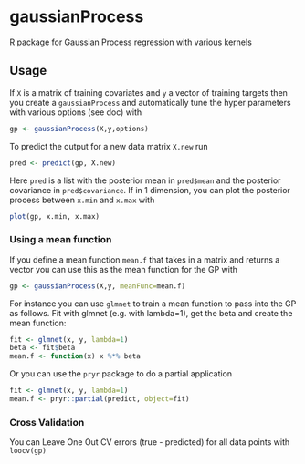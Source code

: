 # gaussianProcess
R package for Gaussian Process regression with various kernels


## Usage
If `X` is a matrix of training covariates and `y` a vector of training targets then you create a `gaussianProcess` and automatically tune the hyper parameters with various options (see doc) with

```R
gp <- gaussianProcess(X,y,options)
```

To predict the output for a new data matrix `X.new` run

```R
pred <- predict(gp, X.new)
```

Here `pred` is a list with the posterior mean in `pred$mean` and the posterior covariance in `pred$covariance`. If in 1 dimension, you can plot the posterior process between `x.min` and `x.max` with

```R
plot(gp, x.min, x.max)
```

### Using a mean function
If you define a mean function `mean.f` that takes in a matrix and returns a vector you can use this as the mean function for the GP with

```R
gp <- gaussianProcess(X,y, meanFunc=mean.f)
```
For instance you can use `glmnet` to train a mean function to pass into the GP as follows. Fit with glmnet (e.g. with lambda=1), get the beta and create the mean function:

```R
fit <- glmnet(x, y, lambda=1)
beta <- fit$beta
mean.f <- function(x) x %*% beta
```

Or you can use the `pryr` package to do a partial application

```R
fit <- glmnet(x, y, lambda=1)
mean.f <- pryr::partial(predict, object=fit)
```

### Cross Validation
You can Leave One Out CV errors (true - predicted) for all data points with `loocv(gp)`
